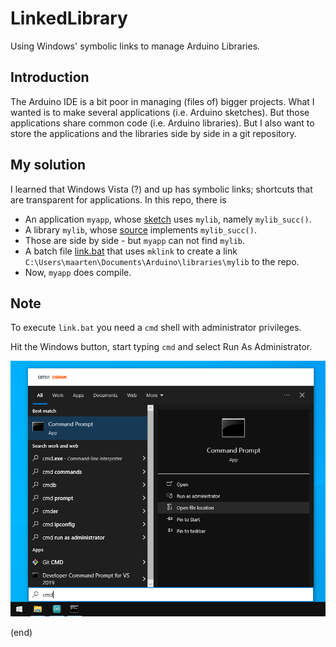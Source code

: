 # LinkedLibrary

Using Windows' symbolic links to manage Arduino Libraries.

## Introduction

The Arduino IDE is a bit poor in managing (files of) bigger projects.
What I wanted is to make several applications (i.e. Arduino sketches).
But those applications share common code (i.e. Arduino libraries).
But I also want to store the applications and the libraries 
side by side in a git repository.

## My solution

I learned that Windows Vista (?) and up has symbolic links; shortcuts that are transparent for applications.
In this repo, there is
 - An application `myapp`, whose [sketch](mypapp/myapp.ino) uses `mylib`, namely `mylib_succ()`.
 - A library `mylib`, whose [source](mylib/src/mylib.cpp) implements `mylib_succ()`.
 - Those are side by side - but `myapp` can not find `mylib`.
 - A batch file [link.bat](link.bat) that uses `mklink` to create a link 
   `C:\Users\maarten\Documents\Arduino\libraries\mylib`
   to the repo.
 - Now, `myapp` does compile.
 
## Note

To execute `link.bat` you need a `cmd` shell with administrator privileges.

Hit the Windows button, start typing `cmd` and select Run As Administrator.

![Run As Administrator](RunAsAdmin.png)

(end)